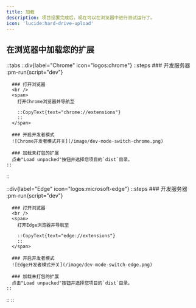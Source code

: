 ```yaml
---
title: 加载
description: 项目设置完成后，现在可以在浏览器中进行测试运行了。
icon: 'lucide:hard-drive-upload'
---
```


## 在浏览器中加载您的扩展
::tabs
  ::div{label="Chrome" icon="logos:chrome"}
    ::steps
      ### 开发服务器
      :pm-run{script="dev"}

      ### 打开浏览器
      <br />
      <span>
        打开Chrome浏览器并导航至
        
        ::CopyText{text="chrome://extensions"}
        ::
      </span>

      ### 开启开发者模式
      ![Chrome开发者模式开关](/image/dev-mode-switch-chrome.png)

      ### 加载未打包的扩展
      点击"Load unpacked"按钮并选择您项目的`dist`目录。
    ::
  ::

  ::div{label="Edge" icon="logos:microsoft-edge"}
    ::steps
      ### 开发服务器
      :pm-run{script="dev"}
      
      ### 打开浏览器
      <br />
      <span>
        打开Edge浏览器并导航至

        ::CopyText{text="edge://extensions"}
        ::
      </span>
      
      ### 开启开发者模式
      ![Edge开发者模式开关](/image/dev-mode-switch-edge.png)

      ### 加载未打包的扩展
      点击"Load unpacked"按钮并选择您项目的`dist`目录。
    ::
  ::
::
